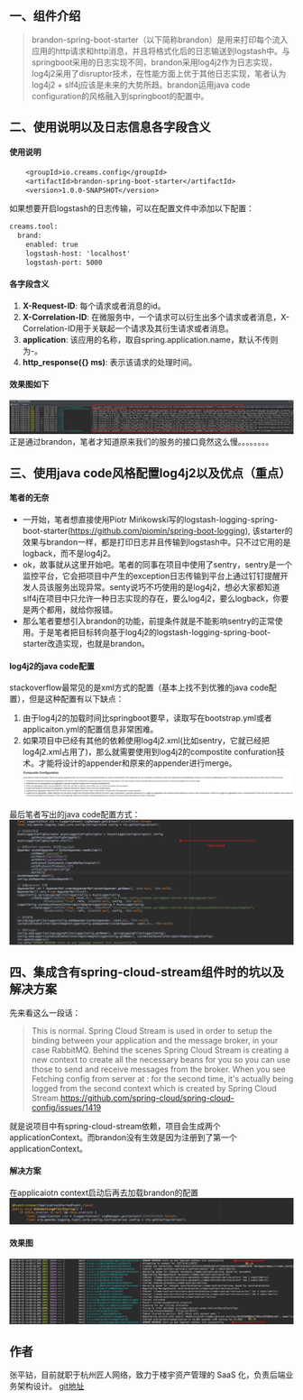 
## 一、组件介绍
> brandon-spring-boot-starter（以下简称brandon）是用来打印每个流入应用的http请求和http消息，并且将格式化后的日志输送到logstash中。与springboot采用的日志实现不同，brandon采用log4j2作为日志实现，log4j2采用了disruptor技术，在性能方面上优于其他日志实现，笔者认为log4j2 + slf4j应该是未来的大势所趋。brandon运用java code configuration的风格融入到springboot的配置中。

## 二、使用说明以及日志信息各字段含义
#### 使用说明

```
    <groupId>io.creams.config</groupId>
    <artifactId>brandon-spring-boot-starter</artifactId>
    <version>1.0.0-SNAPSHOT</version>
```
如果想要开启logstash的日志传输，可以在配置文件中添加以下配置：

```
creams.tool:
  brand:
    enabled: true
    logstash-host: 'localhost'
    logstash-port: 5000
```
#### 各字段含义
1. **X-Request-ID**: 每个请求或者消息的id。
2. **X-Correlation-ID**: 在微服务中，一个请求可以衍生出多个请求或者消息，X-Correlation-ID用于关联起一个请求及其衍生请求或者消息。
3. **application**: 该应用的名称，取自spring.application.name，默认不传则为-。
4. **http_response({} ms)**: 表示该请求的处理时间。

#### 效果图如下
![image](https://raw.githubusercontent.com/zhangPingZuan/brandon-spring-boot-starter/master/src/main/resources/static/image/image1.png)
正是通过brandon，笔者才知道原来我们的服务的接口竟然这么慢。。。。。。。。

## 三、使用java code风格配置log4j2以及优点（重点）
#### 笔者的无奈
- 一开始，笔者想直接使用Piotr Mińkowski写的logstash-logging-spring-boot-starter(https://github.com/piomin/spring-boot-logging), 该starter的效果与brandon一样，都是打印日志并且传输到logstash中。只不过它用的是logback，而不是log4j2。
- ok，故事就从这里开始吧。笔者的同事在项目中使用了sentry，sentry是一个监控平台，它会把项目中产生的exception日志传输到平台上通过钉钉提醒开发人员该服务出现异常。senty说巧不巧使用的是log4j2，想必大家都知道slf4j在项目中只允许一种日志实现的存在，要么log4j2，要么logback，你要是两个都用，就给你报错。
- 那么笔者要想引入brandon的功能，前提条件就是不能影响sentry的正常使用。于是笔者把目标转向基于log4j2的logstash-logging-spring-boot-starter改造实现，也就是brandon。

#### log4j2的java code配置
stackoverflow最常见的是xml方式的配置（基本上找不到优雅的java code配置），但是这种配置有以下缺点：
1. 由于log4j2的加载时间比springboot要早，读取写在bootstrap.yml或者applicaiton.yml的配置信息非常困难。
2. 如果项目中已经有其他的依赖使用log4j2.xml(比如sentry，它就已经把log4j2.xml占用了)，那么就需要使用到log4j2的compostite confuration技术。才能将设计的appender和原来的appender进行merge。
![image](https://raw.githubusercontent.com/zhangPingZuan/brandon-spring-boot-starter/master/src/main/resources/static/image/image5.png)

最后笔者写出的java code配置方式：
![image](https://raw.githubusercontent.com/zhangPingZuan/brandon-spring-boot-starter/master/src/main/resources/static/image/image2.png)

## 四、集成含有spring-cloud-stream组件时的坑以及解决方案

先来看这么一段话：
> This is normal. Spring Cloud Stream is used in order to setup the binding between your application and the message broker, in your case RabbitMQ.
Behind the scenes Spring Cloud Stream is creating a new context to create all the necessary beans for you so you can use those to send and receive messages from the broker.
When you see Fetching config from server at : for the second time, it's actually being logged from the second context which is created by Spring Cloud Stream.https://github.com/spring-cloud/spring-cloud-config/issues/1419

就是说项目中有spring-cloud-stream依赖，项目会生成两个applicationContext。而brandon没有生效是因为注册到了第一个applicationContext。

#### 解决方案
在applicaiotn context启动后再去加载brandon的配置
![image](https://raw.githubusercontent.com/zhangPingZuan/brandon-spring-boot-starter/master/src/main/resources/static/image/image3.png)

#### 效果图
![image](https://raw.githubusercontent.com/zhangPingZuan/brandon-spring-boot-starter/master/src/main/resources/static/image/image4.png)


## 作者
张平钻，目前就职于杭州匠人网络，致力于楼宇资产管理的 SaaS 化，负责后端业务架构设计。
[git地址](https://github.com/zhangPingZuan/brandon-spring-boot-starter)


